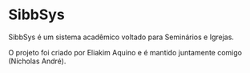 SibbSys
=======

SibbSys é um  sistema acadêmico voltado para Seminários e Igrejas.

O projeto foi criado por Eliakim Aquino e é mantido juntamente comigo (Nícholas André).
